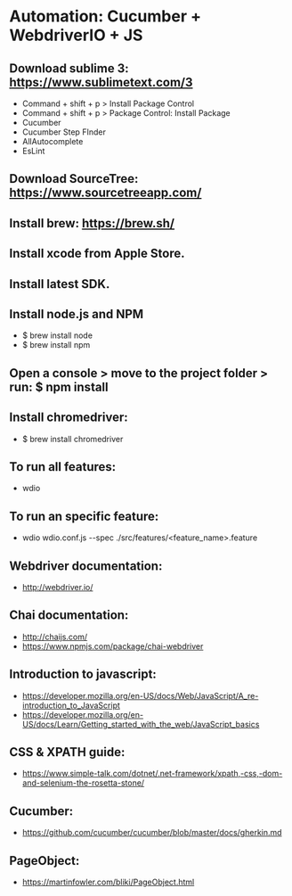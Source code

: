 Automation: Cucumber + WebdriverIO + JS
========================================

## Download sublime 3: https://www.sublimetext.com/3
- Command + shift + p > Install Package Control
- Command + shift + p > Package Control: Install Package
- Cucumber
- Cucumber Step FInder
- AllAutocomplete
- EsLint
## Download SourceTree: https://www.sourcetreeapp.com/
## Install brew: https://brew.sh/
## Install xcode from Apple Store.
## Install latest SDK.
## Install node.js and NPM
- $ brew install node
- $ brew install npm
## Open a console > move to the project folder > run: $ npm install
## Install chromedriver:
- $ brew install chromedriver
## To run all features:
- wdio
## To run an specific feature:
- wdio wdio.conf.js --spec ./src/features/<feature_name>.feature
## Webdriver documentation:
- http://webdriver.io/
## Chai documentation:
- http://chaijs.com/
- https://www.npmjs.com/package/chai-webdriver
## Introduction to javascript:
- https://developer.mozilla.org/en-US/docs/Web/JavaScript/A_re-introduction_to_JavaScript
- https://developer.mozilla.org/en-US/docs/Learn/Getting_started_with_the_web/JavaScript_basics
## CSS & XPATH guide:
- https://www.simple-talk.com/dotnet/.net-framework/xpath,-css,-dom-and-selenium-the-rosetta-stone/
## Cucumber:
- https://github.com/cucumber/cucumber/blob/master/docs/gherkin.md
## PageObject:
- https://martinfowler.com/bliki/PageObject.html